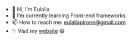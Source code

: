 - 👋 Hi, I’m Eulalia
- 🌱 I’m currently learning Front-end frameworks
- 📫 How to reach me: eulaliapirone@gmail.com
- ✨ Visit my [website](https://eulaliapi.github.io/) 😄
<!---
eulaliapi/eulaliapi is a ✨ special ✨ repository because its `README.md` (this file) appears on your GitHub profile.
You can click the Preview link to take a look at your changes.
--->
